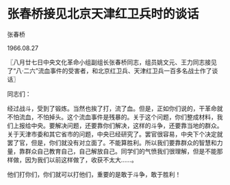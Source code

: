 # 张春桥接见北京天津红卫兵时的谈话

张春桥

1966.08.27

〖八月廿七日中央文化革命小组副组长张春桥同志，组员姚文元、王力同志接见了“八·二六”流血事件的受害者，和北京红卫兵、天津红卫兵一百多名战士作了谈话〗

同志们：

经过战斗，受到了锻炼。当然也挨了打，流了血。但是，正如你们说的，干革命就不怕流血，不怕掉头。这个流血事件是残暴的。关于这个问题，你们整成材料，我们上报给中央。要解决问题，还要靠你们解决，这样的斗争，还要靠当地的群众。关于天津市委和其它省市的问题，中央已经研究了。罢官很容易，中央下个决定就罢了官，但是，你们就没有对立面了。不能算胜利。所以我们要靠群众的智慧和力量，靠群众自己教育自己，自己解放自己。同学们的气愤我们很理解，但是不能那样做，因为我们以前这样做了，收获不太大……。

他们打你们，你们就可以打他们，重要的是敢于斗争，敢于胜利！
